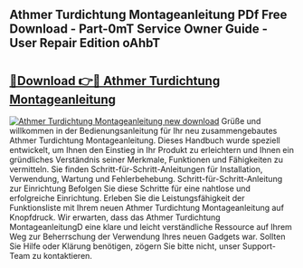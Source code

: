 ## Athmer Turdichtung Montageanleitung PDf Free Download - Part-0mT Service Owner Guide - User Repair Edition oAhbT

# <h2><a href="http://df6yij.blite.top/?on=Athmer+Turdichtung+Montageanleitung">🔗Download 👉🔴 Athmer Turdichtung Montageanleitung</a></h2>

[![Athmer Turdichtung Montageanleitung new download](https://i.imgur.com/lujVjoI.png)](http://df6yij.blite.top/?on=Athmer+Turdichtung+Montageanleitung)
Grüße und willkommen in der Bedienungsanleitung für Ihr neu zusammengebautes Athmer Turdichtung Montageanleitung. Dieses Handbuch wurde speziell entwickelt, um Ihnen den Einstieg in Ihr Produkt zu erleichtern und Ihnen ein gründliches Verständnis seiner Merkmale, Funktionen und Fähigkeiten zu vermitteln. Sie finden Schritt-für-Schritt-Anleitungen für Installation, Verwendung, Wartung und Fehlerbehebung. Schritt-für-Schritt-Anleitung zur Einrichtung Befolgen Sie diese Schritte für eine nahtlose und erfolgreiche Einrichtung. Erleben Sie die Leistungsfähigkeit der Funktionsliste mit Ihrem neuen Athmer Turdichtung Montageanleitung auf Knopfdruck. Wir erwarten, dass das Athmer Turdichtung MontageanleitungD eine klare und leicht verständliche Ressource auf Ihrem Weg zur Beherrschung der Verwendung Ihres neuen Gadgets war. Sollten Sie Hilfe oder Klärung benötigen, zögern Sie bitte nicht, unser Support-Team zu kontaktieren.
